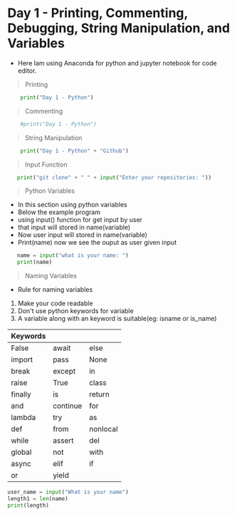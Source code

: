 # Day 1 - Printing, Commenting, Debugging, String Manipulation, and Variables

- Here Iam using Anaconda for python and jupyter notebook for code editor.


> Printing
```python
    print("Day 1 - Python")
```
> Commenting
```python
    #print("Day 1 - Python")
```
> String Manipulation
```python
    print("Day 1 - Python" + "Github")
```
> Input Function
```python
   print("git clone" + " " + input("Enter your repositories: "))
```
> Python Variables
- In this section using python variables
- Below the example program
- using input() function for get input by user
- that input will stored in name(variable)
- Now user input will stored in name(variable)
- Print(name) now we see the ouput as user given input

```python
   name = input("what is your name: ")
   print(name)
```
> Naming Variables

- Rule for naming variables
1. Make your code readable
2. Don't use python keywords for variable
3. A variable along with an keyword is suitable(eg: isname or is_name)

|**Keywords** |          |          |                                                      
|-------------|:---------|:---------|   
| False       | await    | else     |
| import      | pass     | None     |
| break       | except   | in       |
| raise       | True     | class    |
| finally     | is       | return   |
| and         | continue | for      |
| lambda      | try      | as       |
| def         | from     | nonlocal |
| while       | assert   | del      |
| global      | not      | with     |
| async       | elif     | if       |
| or          | yield    |          |

```python
user_name = input("What is your name")
length1 = len(name)
print(length)
```